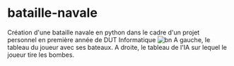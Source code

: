 # bataille-navale
Création d'une bataille navale en python dans le cadre d'un projet personnel en première année de DUT Informatique
![bn](https://user-images.githubusercontent.com/63790251/79456005-0b7e6c00-7fee-11ea-9461-d8d8044bba62.jpg)
A gauche, le tableau du joueur avec ses bateaux. A droite, le tableau de l'IA sur lequel le joueur tire les bombes.
